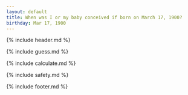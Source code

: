 ```yaml
---
layout: default
title: When was I or my baby conceived if born on March 17, 1900?
birthday: Mar 17, 1900
---
```


{% include header.md %}

{% include guess.md %}

{% include calculate.md %}

{% include safety.md %}

{% include footer.md %}



